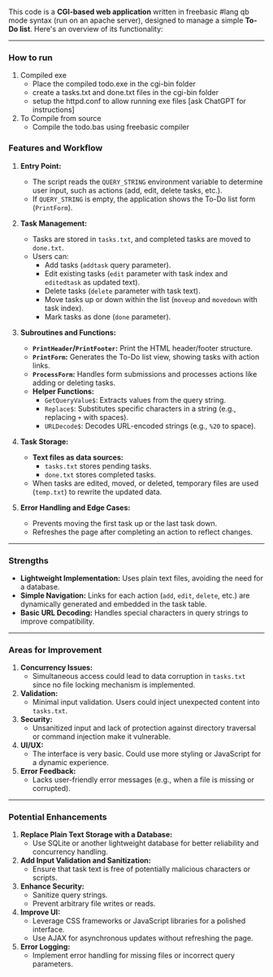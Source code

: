 This code is a **CGI-based web application** written in freebasic #lang qb mode syntax (run on an apache server), designed to manage a simple **To-Do list**. Here's an overview of its functionality:

---

### **How to run**
1. Compiled exe
   - Place the compiled todo.exe in the cgi-bin folder
   - create a tasks.txt and done.txt files in the cgi-bin folder
   - setup the httpd.conf to allow running exe files [ask ChatGPT for instructions]
2. To Compile from source
   - Compile the todo.bas using freebasic compiler 
   
### **Features and Workflow**
1. **Entry Point:**
   - The script reads the `QUERY_STRING` environment variable to determine user input, such as actions (add, edit, delete tasks, etc.).
   - If `QUERY_STRING` is empty, the application shows the To-Do list form (`PrintForm`).

2. **Task Management:**
   - Tasks are stored in `tasks.txt`, and completed tasks are moved to `done.txt`.
   - Users can:
     - Add tasks (`addtask` query parameter).
     - Edit existing tasks (`edit` parameter with task index and `editedtask` as updated text).
     - Delete tasks (`delete` parameter with task text).
     - Move tasks up or down within the list (`moveup` and `movedown` with task index).
     - Mark tasks as done (`done` parameter).

3. **Subroutines and Functions:**
   - **`PrintHeader`/`PrintFooter`:** Print the HTML header/footer structure.
   - **`PrintForm`:** Generates the To-Do list view, showing tasks with action links.
   - **`ProcessForm`:** Handles form submissions and processes actions like adding or deleting tasks.
   - **Helper Functions:**
     - `GetQueryValue$`: Extracts values from the query string.
     - `Replace$`: Substitutes specific characters in a string (e.g., replacing `+` with spaces).
     - `URLDecode$`: Decodes URL-encoded strings (e.g., `%20` to space).

4. **Task Storage:**
   - **Text files as data sources:**
     - `tasks.txt` stores pending tasks.
     - `done.txt` stores completed tasks.
   - When tasks are edited, moved, or deleted, temporary files are used (`temp.txt`) to rewrite the updated data.

5. **Error Handling and Edge Cases:**
   - Prevents moving the first task up or the last task down.
   - Refreshes the page after completing an action to reflect changes.

---

### **Strengths**
- **Lightweight Implementation:** Uses plain text files, avoiding the need for a database.
- **Simple Navigation:** Links for each action (`add`, `edit`, `delete`, etc.) are dynamically generated and embedded in the task table.
- **Basic URL Decoding:** Handles special characters in query strings to improve compatibility.

---

### **Areas for Improvement**
1. **Concurrency Issues:**
   - Simultaneous access could lead to data corruption in `tasks.txt` since no file locking mechanism is implemented.
2. **Validation:**
   - Minimal input validation. Users could inject unexpected content into `tasks.txt`.
3. **Security:**
   - Unsanitized input and lack of protection against directory traversal or command injection make it vulnerable.
4. **UI/UX:**
   - The interface is very basic. Could use more styling or JavaScript for a dynamic experience.
5. **Error Feedback:**
   - Lacks user-friendly error messages (e.g., when a file is missing or corrupted).

---

### **Potential Enhancements**
1. **Replace Plain Text Storage with a Database:**
   - Use SQLite or another lightweight database for better reliability and concurrency handling.
2. **Add Input Validation and Sanitization:**
   - Ensure that task text is free of potentially malicious characters or scripts.
3. **Enhance Security:**
   - Sanitize query strings.
   - Prevent arbitrary file writes or reads.
4. **Improve UI:**
   - Leverage CSS frameworks or JavaScript libraries for a polished interface.
   - Use AJAX for asynchronous updates without refreshing the page.
5. **Error Logging:**
   - Implement error handling for missing files or incorrect query parameters.
   
